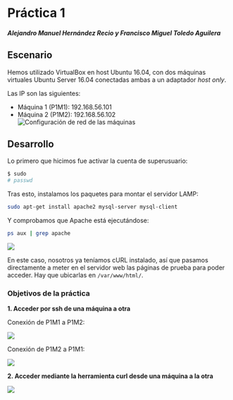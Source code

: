 # Práctica 1
##### Alejandro Manuel Hernández Recio y Francisco Miguel Toledo Aguilera

## Escenario
Hemos utilizado VirtualBox en host Ubuntu 16.04, con dos máquinas virtuales Ubuntu Server 16.04 conectadas ambas a un adaptador *host only*.

Las IP son las siguientes:
 - Máquina 1 (P1M1): 192.168.56.101
 - Máquina 2 (P1M2): 192.168.56.102
![Configuración de red de las máquinas](https://i.imgur.com/1hrKknz.png)

## Desarrollo
Lo primero que hicimos fue activar la cuenta de superusuario:
```sh
$ sudo
# passwd
```
Tras esto, instalamos los paquetes para montar el servidor LAMP:
```sh
sudo apt-get install apache2 mysql-server mysql-client
```
Y comprobamos que Apache está ejecutándose:
```sh
ps aux | grep apache
```
![](https://imgur.com/udts8x4.jpg)

En este caso, nosotros ya teníamos cURL instalado, así que pasamos directamente a meter en el servidor web las páginas de prueba para poder acceder. Hay que ubicarlas en ``/var/www/html/``.

### Objetivos de la práctica

**1. Acceder por ssh de una máquina a otra**

Conexión de P1M1 a P1M2:

![](https://imgur.com/yLIBVxV.jpg)

Conexión de P1M2 a P1M1:

![](https://imgur.com/BbdEVU5.jpg)

**2. Acceder mediante la herramienta curl desde una máquina a la otra**

![](https://imgur.com/VM0WmDv.jpg)
